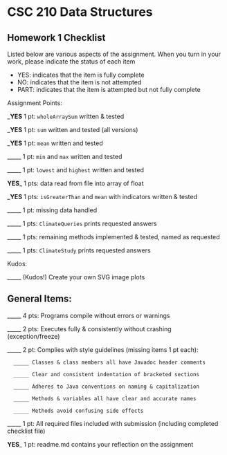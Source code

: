 # CSC 210 Data Structures
## Homework 1 Checklist

Listed below are various aspects of the assignment.  When you turn in
your work, please indicate the status of each item

- YES: indicates that the item is fully complete
- NO: indicates that the item is not attempted
- PART: indicates that the item is attempted but not fully complete


Assignment Points:

___YES__ 1 pt: `wholeArraySum` written & tested

___YES__ 1 pt: `sum` written and tested (all versions)

___YES__ 1 pt: `mean` written and tested

_____ 1 pt: `min` and `max` written and tested

_____ 1 pt: `lowest` and `highest` written and tested

__YES___ 1 pts: data read from file into array of float

___YES__ 1 pts: `isGreaterThan` and `mean` with indicators written & tested

_____ 1 pt: missing data handled

_____ 1 pts: `ClimateQueries` prints requested answers

_____ 1 pts: remaining methods implemented & tested, named as requested

_____ 1 pts: `ClimateStudy` prints requested answers

Kudos:

_____ (Kudos!) Create your own SVG image plots


## General Items:

_____ 4 pts: Programs compile without errors or warnings

_____ 2 pts: Executes fully & consistently without crashing (exception/freeze)

_____ 2 pt: Complies with style guidelines (missing items 1 pt each):

      _____ Classes & class members all have Javadoc header comments

      _____ Clear and consistent indentation of bracketed sections

      _____ Adheres to Java conventions on naming & capitalization

      _____ Methods & variables all have clear and accurate names

      _____ Methods avoid confusing side effects

_____ 1 pt: All required files included with submission (including completed checklist file)

__YES___ 1 pt: readme.md contains your reflection on the assignment